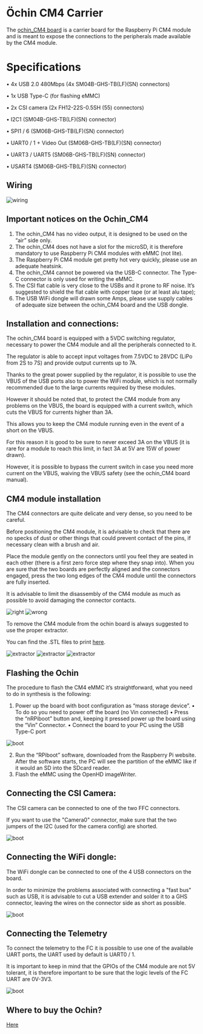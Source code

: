 # Öchin CM4 Carrier

The [ochin_CM4 board](https://github.com/ochin-space/ochin-CM4) is a carrier board for the Raspberry Pi CM4 module and is meant to expose the connections to the peripherals made available by the CM4 module.



# Specifications

•	4x USB 2.0 480Mbps (4x SM04B-GHS-TB(LF)(SN) connectors) 

•	1x USB Type-C (for flashing eMMC) 

•	2x CSI camera (2x FH12-22S-0.5SH (55) connectors) 

•	I2C1 (SM04B-GHS-TB(LF)(SN) connector) 

•	SPI1 / 6 (SM06B-GHS-TB(LF)(SN) connector) 

•	UART0 / 1 + Video Out (SM06B-GHS-TB(LF)(SN) connector) 

•	UART3 / UART5 (SM06B-GHS-TB(LF)(SN) connector) 

•	USART4 (SM06B-GHS-TB(LF)(SN) connector) 


## Wiring

![wiring](https://raw.githubusercontent.com/OpenHD/Documentation/evo/.gitbook/assets/Ochin1.png)

## Important notices on the Ochin_CM4

1.	The ochin_CM4 has no video output, it is designed to be used on the “air” side only.
2.	The ochin_CM4 does not have a slot for the microSD, it is therefore mandatory to use Raspberry Pi CM4 modules with eMMC (not lite).
3.	The Raspberry Pi CM4 module get pretty hot very quickly, please use an adequate heatsink.
4.	The ochin_CM4 cannot be powered via the USB-C connector. The Type-C connector is only used for writing the eMMC.
5.	The CSI flat cable is very close to the USBs and it prone to RF noise. It’s suggested to shield the flat cable with copper tape (or at least alu tape); 
6.	The USB WiFi dongle will drawn some Amps, please use supply cables of adequate size between the ochin_CM4 board and the USB dongle.

## Installation and connections:

The ochin_CM4 board is equipped with a 5VDC switching regulator, necessary to power the CM4 module and all the peripherals connected to it.

The regulator is able to accept input voltages from 7.5VDC to 28VDC (LiPo from 2S to 7S) and provide output currents up to 7A.

Thanks to the great power supplied by the regulator, it is possible to use the VBUS of the USB ports also to power the WiFi module, which is not normally recommended due to the large currents required by these modules.

However it should be noted that, to protect the CM4 module from any problems on the VBUS, the board is equipped with a current switch, which cuts the VBUS for currents higher than 3A.

This allows you to keep the CM4 module running even in the event of a short on the VBUS.

For this reason it is good to be sure to never exceed 3A on the VBUS (it is rare for a module to reach this limit, in fact 3A at 5V are 15W of power drawn).

However, it is possible to bypass the current switch in case you need more current on the VBUS, waiving the VBUS safety (see the ochin_CM4 board manual).

## CM4 module installation

The CM4 connectors are quite delicate and very dense, so you need to be careful.

Before positioning the CM4 module, it is advisable to check that there are no specks of dust or other things that could prevent contact of the pins, if necessary clean with a brush and air. 

Place the module gently on the connectors until you feel they are seated in each other (there is a first zero force step where they snap into). When you are sure that the two boards are perfectly aligned and the connectors engaged, press the two long edges of the CM4 module until the connectors are fully inserted. 

It is advisable to limit the disassembly of the CM4 module as much as possible to avoid damaging the connector contacts.

![right](https://raw.githubusercontent.com/OpenHD/Documentation/evo/.gitbook/assets/Ochin2.png)
![wrong](https://raw.githubusercontent.com/OpenHD/Documentation/evo/.gitbook/assets/Ochin3.png)


To remove the CM4 module from the ochin board is always suggested to use the proper extractor. 

You can find the .STL files to print [here](https://github.com/ochin-space/ochin-CM4/tree/master/3d/Covers%20turrets%20and%20extractors).

![extractor](https://raw.githubusercontent.com/OpenHD/Documentation/evo/.gitbook/assets/Ochin4.png)
![extractor](https://raw.githubusercontent.com/OpenHD/Documentation/evo/.gitbook/assets/Ochin5.png)
![extractor](https://raw.githubusercontent.com/OpenHD/Documentation/evo/.gitbook/assets/Ochin6.png)


## Flashing the Ochin

The procedure to flash the CM4 eMMC it’s straightforward, what you need to do in synthesis is the following:
1.	Power up the board with boot configuration as “mass storage device”.
•	To do so you need to power off the board (no Vin connected)
•	Press the “nRPiboot” button and, keeping it pressed power up the board using the “Vin” Connector.
•	Connect the board to your PC using the USB Type-C port

![boot](https://raw.githubusercontent.com/OpenHD/Documentation/evo/.gitbook/assets/Ochin7.png)

 

2.	Run the “RPiboot” software, downloaded from the Raspberry Pi website. After the software starts, the PC will see the partition of the eMMC like if it would an SD into the SDcard reader.
3.	Flash the eMMC using the OpenHD imageWriter.


## Connecting the CSI Camera:

The CSI camera can be connected to one of the two FFC connectors.

If you want to use the "Camera0" connector, make sure that the two jumpers of the I2C (used for the camera config) are shorted.

![boot](https://raw.githubusercontent.com/OpenHD/Documentation/evo/.gitbook/assets/Ochin8.png)


## Connecting the WiFi dongle:


The WiFi dongle can be connected to one of the 4 USB connectors on the board.

In order to minimize the problems associated with connecting a "fast bus" such as USB, it is advisable to cut a USB extender and solder it to a GHS connector, leaving the wires on the connector side as short as possible.

![boot](https://raw.githubusercontent.com/OpenHD/Documentation/evo/.gitbook/assets/Ochin10.png)


## Connecting the Telemetry

To connect the telemetry to the FC it is possible to use one of the available UART ports, the UART used by default is UART0 / 1.

It is important to keep in mind that the GPIOs of the CM4 module are not 5V tolerant, it is therefore important to be sure that the logic levels of the FC UART are 0V-3V3.

![boot](https://raw.githubusercontent.com/OpenHD/Documentation/evo/.gitbook/assets/Ochin11.png)


## Where to buy the Ochin?

[Here](https://www.seeedstudio.com/Ochin-Tiny-Carrier-Board-for-Raspberry-Pi-Compute-Module-4-p-5463.html)


